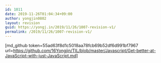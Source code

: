 ```yaml
---
id: 1011
date: 2019-11-26T01:04:34+09:00
author: yongjin0802
layout: revision
guid: https://yongj.in/2019/11/26/1007-revision-v1/
permalink: /2019/11/26/1007-revision-v1/
---
```

[md_github token=55ad63f8d1c5018aa78fcb69b52df6d991bf7967 url=https://github.com/16Yongjin/TIL/blob/master/Javascript/Get-better-at-JavaScript-with-just-JavaScript.md]
